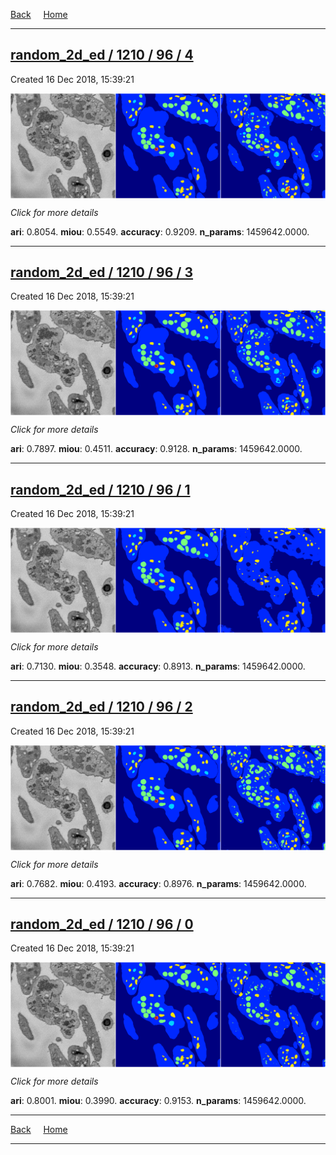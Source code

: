 
[Back](..)&nbsp;&nbsp;&nbsp;&nbsp;&nbsp;[Home](https://leapmanlab.github.io/snapshots)

---

<div class="summary"><a href="4"><h2>random_2d_ed / 1210 / 96 / 4</h2></a><p>Created 16 Dec 2018, 15:39:21
</p><a href="4"><img src="4/media/summary.png" align="center"></a><p>
<i>Click for more details</i>
</p></div>

**ari**: 0.8054. **miou**: 0.5549. **accuracy**: 0.9209. **n_params**: 1459642.0000. 

---

<div class="summary"><a href="3"><h2>random_2d_ed / 1210 / 96 / 3</h2></a><p>Created 16 Dec 2018, 15:39:21
</p><a href="3"><img src="3/media/summary.png" align="center"></a><p>
<i>Click for more details</i>
</p></div>

**ari**: 0.7897. **miou**: 0.4511. **accuracy**: 0.9128. **n_params**: 1459642.0000. 

---

<div class="summary"><a href="1"><h2>random_2d_ed / 1210 / 96 / 1</h2></a><p>Created 16 Dec 2018, 15:39:21
</p><a href="1"><img src="1/media/summary.png" align="center"></a><p>
<i>Click for more details</i>
</p></div>

**ari**: 0.7130. **miou**: 0.3548. **accuracy**: 0.8913. **n_params**: 1459642.0000. 

---

<div class="summary"><a href="2"><h2>random_2d_ed / 1210 / 96 / 2</h2></a><p>Created 16 Dec 2018, 15:39:21
</p><a href="2"><img src="2/media/summary.png" align="center"></a><p>
<i>Click for more details</i>
</p></div>

**ari**: 0.7682. **miou**: 0.4193. **accuracy**: 0.8976. **n_params**: 1459642.0000. 

---

<div class="summary"><a href="0"><h2>random_2d_ed / 1210 / 96 / 0</h2></a><p>Created 16 Dec 2018, 15:39:21
</p><a href="0"><img src="0/media/summary.png" align="center"></a><p>
<i>Click for more details</i>
</p></div>

**ari**: 0.8001. **miou**: 0.3990. **accuracy**: 0.9153. **n_params**: 1459642.0000. 

---

[Back](..)&nbsp;&nbsp;&nbsp;&nbsp;&nbsp;[Home](https://leapmanlab.github.io/snapshots)

---